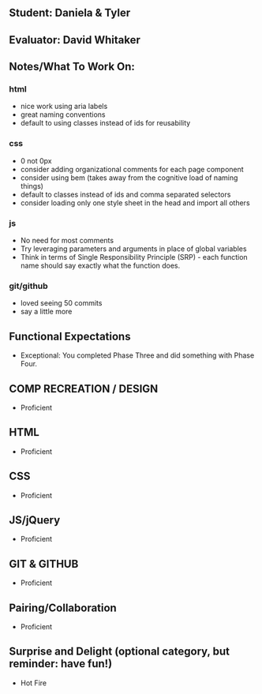 ## Student: Daniela & Tyler
## Evaluator: David Whitaker
## Notes/What To Work On:

### html

- nice work using aria labels
- great naming conventions
- default to using classes instead of ids for reusability

### css

- 0 not 0px
- consider adding organizational comments for each page component
- consider using bem (takes away from the cognitive load of naming things)
- default to classes instead of ids and comma separated selectors
- consider loading only one style sheet in the head and import all others

### js

- No need for most comments
- Try leveraging parameters and arguments in place of global variables
- Think in terms of Single Responsibility Principle (SRP) - each function name should say exactly what the function does.

### git/github
- loved seeing 50 commits 
- say a little more

## Functional Expectations

* Exceptional: You completed Phase Three and did something with Phase Four.

## COMP RECREATION / DESIGN

* Proficient  

## HTML

* Proficient  

## CSS

* Proficient  

## JS/jQuery

* Proficient  

## GIT & GITHUB

* Proficient  

## Pairing/Collaboration

* Proficient  

## Surprise and Delight (optional category, but reminder: have fun!)

* Hot Fire  
